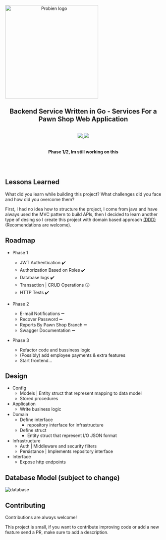 
<div align="center" style="display:flex;flex-direction:column;">
    <img width="300" src="https://imgdb.net/storage/uploads/495cc30ad5b741033ede8604cb0ef566cb48b5685a252f34de460850dabb82f6.png" alt="Probien logo"/>
  <h2>Backend Service Written in Go - Services For a Pawn Shop Web Application</h2>
  <p>
    <a target="_blank" href="https://crowdin.com/project/excalidraw">
      <img src="https://img.shields.io/badge/License-GPL%20v3-yellow.svg">
    </a>
        <a target="_blank" href="https://crowdin.com/project/excalidraw">
      <img src="https://img.shields.io/github/last-commit/ThePandaDevs/Probien-Backend">
    </a>
      <h4>Phase 1/2, Im still working on this</h4>
  </p>
</div>

## Lessons Learned

What did you learn while building this project? What challenges did you face and how did you overcome them?

First, I had no idea how to structure the project, I come from java and have always used the MVC pattern to build APIs, then I decided to learn another type of desing so I create this project with domain based approach [(DDD)](https://airbrake.io/blog/software-design/domain-driven-design) (Recomendations are welcome).

## Roadmap

- Phase 1
  - JWT Authentication :heavy_check_mark:
  - Authorization Based on Roles :heavy_check_mark:
  - Database logs :heavy_check_mark:
  - Transaction | CRUD Operations :clock330:
  - HTTP Tests :heavy_check_mark:

- Phase 2
  - E-mail Notifications :heavy_minus_sign:
  - Recover Password :heavy_minus_sign:
  - Reports By Pawn Shop Branch :heavy_minus_sign:
  - Swagger Documentation :heavy_minus_sign:

- Phase 3
  - Refactor code and bussiness logic
  - (Possibly) add employee payments & extra features
  - Start frontend...

## Design

- Config
  - Models | Entity struct that represent mapping to data model
  - Stored procedures
- Application
  - Write business logic
- Domain
  - Define interface
    - repository interface for infrastructure
  - Define struct
    - Entity struct that represent I/O JSON format
- Infrastructure
  - Auth | Middleware and security filters
  - Persistance | Implements repository interface
- Interface
  - Expose http endpoints

## Database Model (subject to change)

<img src="https://i.ibb.co/QPsbgy0/database.png" alt="database" border="0">

## Contributing

Contributions are always welcome!

This project is small, if you want to contribute improving code or add a new feature send a PR, make sure to add a description.


